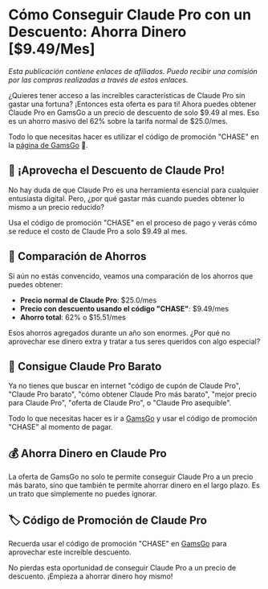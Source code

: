 # Cómo Conseguir Claude Pro con un Descuento: Ahorra Dinero [$9.49/Mes]

*Esta publicación contiene enlaces de afiliados. Puedo recibir una comisión por las compras realizadas a través de estos enlaces.*

¿Quieres tener acceso a las increíbles características de Claude Pro sin gastar una fortuna? ¡Entonces esta oferta es para ti! Ahora puedes obtener Claude Pro en GamsGo a un precio de descuento de solo $9.49 al mes. Eso es un ahorro masivo del 62% sobre la tarifa normal de $25.0/mes. 

Todo lo que necesitas hacer es utilizar el código de promoción "CHASE" en la [página de GamsGo](https://www.gamsgo.com/partner/ykeX7B) 🎁. 

## 🎉 ¡Aprovecha el Descuento de Claude Pro!

No hay duda de que Claude Pro es una herramienta esencial para cualquier entusiasta digital. Pero, ¿por qué gastar más cuando puedes obtener lo mismo a un precio reducido? 

Usa el código de promoción "CHASE" en el proceso de pago y verás cómo se reduce el costo de Claude Pro a solo $9.49 al mes. 

## 📝 Comparación de Ahorros 

Si aún no estás convencido, veamos una comparación de los ahorros que puedes obtener:

- **Precio normal de Claude Pro**: $25.0/mes
- **Precio con descuento usando el código "CHASE"**: $9.49/mes
- **Ahorro total**: 62% o $15.51/mes

Esos ahorros agregados durante un año son enormes. ¿Por qué no aprovechar ese dinero extra y tratar a tus seres queridos con algo especial?

## 🥳 Consigue Claude Pro Barato 

Ya no tienes que buscar en internet "código de cupón de Claude Pro", "Claude Pro barato", "cómo obtener Claude Pro más barato", "mejor precio para Claude Pro", "oferta de Claude Pro", o "Claude Pro asequible". 

Todo lo que necesitas hacer es ir a [GamsGo](https://www.gamsgo.com/partner/ykeX7B) y usar el código de promoción "CHASE" al momento de pagar. 

## 💰 Ahorra Dinero en Claude Pro 

La oferta de GamsGo no solo te permite conseguir Claude Pro a un precio más barato, sino que también te permite ahorrar dinero en el largo plazo. Es un trato que simplemente no puedes ignorar.

## 🏷️ Código de Promoción de Claude Pro

Recuerda usar el código de promoción "CHASE" en [GamsGo](https://www.gamsgo.com/partner/ykeX7B) para aprovechar este increíble descuento. 

No pierdas esta oportunidad de conseguir Claude Pro a un precio de descuento. ¡Empieza a ahorrar dinero hoy mismo!